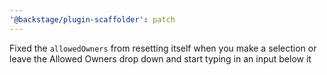 ```yaml
---
'@backstage/plugin-scaffolder': patch
---
```


Fixed the `allowedOwners` from resetting itself when you make a selection or leave the Allowed Owners drop down and start typing in an input below it
